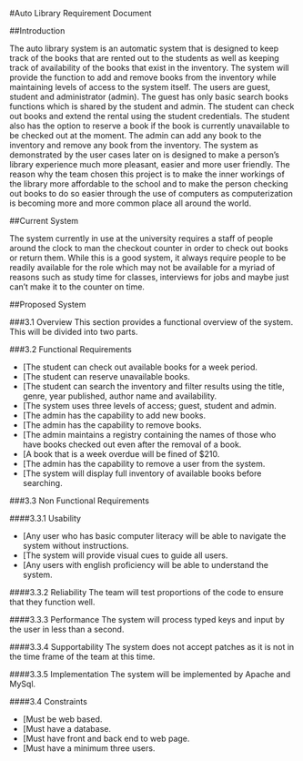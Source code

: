 #Auto Library Requirement Document

##Introduction

The auto library system is an automatic system that is designed to keep track of the books that are rented out to the students as well as keeping track of availability of the books that exist in the inventory. The system will provide the function to add and remove books from the inventory while maintaining levels of access to the system itself. The users are guest, student and administrator (admin). The guest has only basic search books functions which is shared by the student and admin. The student can check out books and extend the rental using the student credentials. The student also has the option to reserve a book if the book is currently unavailable to be checked out at the moment. The admin can add any book to the inventory and remove any book from the inventory. The system as demonstrated by the user cases later on is designed to make a person’s library experience much more pleasant, easier and more user friendly. The reason why the team chosen this project is to make the inner workings of the library more affordable to the school and to make the person checking out books to do so easier through the use of computers as computerization is becoming more and more common place all around the world.

##Current System

The system currently in use at the university requires a staff of people around the clock to man the checkout counter in order to check out books or return them. While this is a good system, it always require people to be readily available for the role which may not be available for a myriad of reasons such as study time for classes, interviews for jobs and maybe just can’t make it to the counter on time. 

##Proposed System

###3.1 Overview
This section provides a functional overview of the system. This will be divided into two parts.

###3.2 Functional Requirements
* [The student can check out available books for a week period.
* [The student can  reserve unavailable books. 
* [The student can search the inventory and filter results using the title, genre, year published, author name and availability.
* [The system uses three levels of access; guest, student and admin.
* [The admin has the capability to add new books.
* [The admin has the capability to remove books. 
* [The admin maintains a registry containing the names of those who have books checked out even after the removal of a book.
* [A book that is a week overdue will be fined of $210.
* [The admin has the capability to remove a user from the system.
* [The system will display full inventory of available books before searching.

###3.3 Non Functional Requirements

####3.3.1 Usability
* [Any user who has basic computer literacy will be able to navigate the system without instructions.
* [The system will provide visual cues to guide all users.
* [Any users with english proficiency will be able to understand the system.

####3.3.2 Reliability
The team will test proportions of the code to ensure that they function well.

####3.3.3 Performance
The system will process typed keys and input by the user in less than a second.

####3.3.4 Supportability
The system does not accept patches as it is not in the time frame of the team at this time.

####3.3.5 Implementation 
The system will be implemented by Apache and MySql.

####3.4 Constraints
* [Must be web based.
* [Must have a database.
* [Must have front and back end to web page.
* [Must have a minimum three users.
